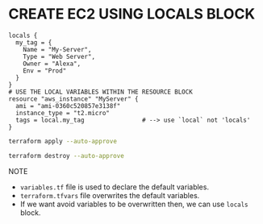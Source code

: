 # CREATE EC2 USING LOCALS BLOCK
```hcl
locals {
  my_tag = {
    Name = "My-Server",
    Type = "Web Server",
    Owner = "Alexa",
    Env = "Prod"
  }
}
# USE THE LOCAL VARIABLES WITHIN THE RESOURCE BLOCK
resource "aws_instance" "MyServer" {
  ami = "ami-0360c520857e3138f"
  instance_type = "t2.micro"
  tags = local.my_tag                # --> use `local` not 'locals'
}
```

```sh
terraform apply --auto-approve
```
```sh
terraform destroy --auto-approve
```

NOTE
* `variables.tf` file is used to declare the default variables.
* `terraform.tfvars` file overwrites the default variables.
* If we want avoid variables to be overwritten then, we can use `locals` block.
